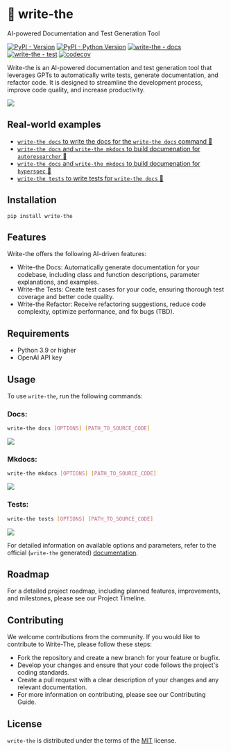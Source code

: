 # 🤖 write-the

AI-powered Documentation and Test Generation Tool

[![PyPI - Version](https://img.shields.io/pypi/v/write-the.svg)](https://pypi.org/project/write-the)
[![PyPI - Python Version](https://img.shields.io/pypi/pyversions/write-the.svg)](https://pypi.org/project/write-the)
[![write-the - docs](https://badgen.net/badge/write-the/docs/blue?icon=https://raw.githubusercontent.com/Wytamma/write-the/master/images/write-the-icon.svg)](https://write-the.wytamma.com/)
[![write-the - test](https://badgen.net/badge/write-the/tests/green?icon=https://raw.githubusercontent.com/Wytamma/write-the/master/images/write-the-icon.svg)](https://github.com/Wytamma/write-the/actions/workflows/tests.yml)
[![codecov](https://codecov.io/gh/Wytamma/write-the/branch/master/graph/badge.svg?token=yEDn56L76k)](https://app.codecov.io/gh/Wytamma/write-the/tree/master)


Write-the is an AI-powered documentation and test generation tool that leverages GPTs to automatically write tests, generate documentation, and refactor code. It is designed to streamline the development process, improve code quality, and increase productivity.

![](https://raw.githubusercontent.com/Wytamma/write-the/master/images/multiply-docs-tests.png)

## Real-world examples

- [`write-the docs` to write the docs for the `write-the docs` command 🤖](https://github.com/Wytamma/write-the/blob/master/write_the/docs/write.py#L14)
- [`write-the docs` and `write-the mkdocs` to build documenation for `autoresearcher` 🤖](https://github.com/eimenhmdt/autoresearcher/pull/17)
- [`write-the docs` and `write-the mkdocs` to build documenation for `hyperspec` 🤖](https://github.com/smutch/hyperspec/pull/1)
- [`write-the tests` to write tests for `write-the docs` 🤖](https://github.com/Wytamma/write-the/commit/6b6c8a08d7991e07e4972281c471f7842c04dda0)

## Installation
```console
pip install write-the
```
## Features

Write-the offers the following AI-driven features:
- Write-the Docs: Automatically generate documentation for your codebase, including class and function descriptions, parameter explanations, and examples.
- Write-the Tests: Create test cases for your code, ensuring thorough test coverage and better code quality.
- Write-the Refactor: Receive refactoring suggestions, reduce code complexity, optimize performance, and fix bugs (TBD).

## Requirements
- Python 3.9 or higher  
- OpenAI API key

## Usage
To use `write-the`, run the following commands:

### Docs:
```bash
write-the docs [OPTIONS] [PATH_TO_SOURCE_CODE]
```

![](https://raw.githubusercontent.com/Wytamma/write-the/master/images/docs-help.png)


### Mkdocs:
```bash
write-the mkdocs [OPTIONS] [PATH_TO_SOURCE_CODE]
```

![](https://raw.githubusercontent.com/Wytamma/write-the/master/images/mkdocs-help.png)


### Tests:
```bash
write-the tests [OPTIONS] [PATH_TO_SOURCE_CODE]
```

![](https://raw.githubusercontent.com/Wytamma/write-the/master/images/tests-help.png)


For detailed information on available options and parameters, refer to the official (`write-the` generated) [documentation](https://write-the.wytamma.com/).

## Roadmap

For a detailed project roadmap, including planned features, improvements, and milestones, please see our Project Timeline.

## Contributing
We welcome contributions from the community. If you would like to contribute to Write-The, please follow these steps:

- Fork the repository and create a new branch for your feature or bugfix.
- Develop your changes and ensure that your code follows the project's coding standards.
- Create a pull request with a clear description of your changes and any relevant documentation.
- For more information on contributing, please see our Contributing Guide.

## License
`write-the` is distributed under the terms of the [MIT](https://spdx.org/licenses/MIT.html) license.


